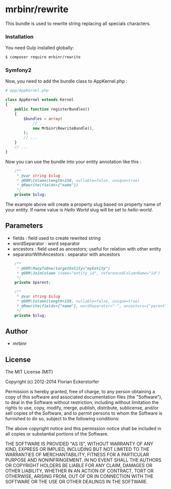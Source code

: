 # mrbinr/rewrite

This bundle is used to rewrite string replacing all specials characters.

### Installation

You need Gulp installed globally:

```sh
$ composer require mrbinr/rewrite
```
### Symfony2
Now, you need to add the bundle class to AppKernel.php :
```php
# app/AppKernel.php

class AppKernel extends Kernel
{
    public function registerBundles()
    {
        $bundles = array(
            // ...
            new Mrbinr\RewriteBundle(),
        );
        // ...
    }
    // ...
}
```
Now you can use the bundle into your entity annotation like this :
```php
    /**
     * @var string $slug
     * @ORM\Column(length=150, nullable=false, unique=true)
     * @Rewrite(fields={"name"})
     */
    private $slug;
```
The example above will create a property slug based on property name of your entity.
If name value is *Hello World* slug will be set to *hello-world*.

## Parameters
* fields : field used to create rewrited string
* wordSeparator : word separator
* ancestors : field used as ancestors; useful for relation with other entity
* separatorWithAncestors : separator with ancestors

```php
    /**
     * @ORM\ManyToOne(targetEntity="myEntity")
     * @ORM\JoinColumn (name="entity_id", referencedColumnName="id")
     */
    private $parent;

    /**
     * @var string $slug
     * @ORM\Column(length=150, nullable=false, unique=true)
     * @Rewrite(fields={"name"}, wordSeparator="-", ancestors={"parent"}, separatorWithAncestors="/")
     */
    private $slug;
```

## Author

* mrbinr

## License

The MIT License (MIT)

Copyright (c) 2012-2014 Florian Eckerstorfer

Permission is hereby granted, free of charge, to any person obtaining a copy of this software and associated documentation files (the "Software"), to deal in the Software without restriction, including without limitation the rights to use, copy, modify, merge, publish, distribute, sublicense, and/or sell copies of the Software, and to permit persons to whom the Software is furnished to do so, subject to the following conditions:

The above copyright notice and this permission notice shall be included in all copies or substantial portions of the Software.

THE SOFTWARE IS PROVIDED "AS IS", WITHOUT WARRANTY OF ANY KIND, EXPRESS OR IMPLIED, INCLUDING BUT NOT LIMITED TO THE WARRANTIES OF MERCHANTABILITY, FITNESS FOR A PARTICULAR PURPOSE AND NONINFRINGEMENT. IN NO EVENT SHALL THE AUTHORS OR COPYRIGHT HOLDERS BE LIABLE FOR ANY CLAIM, DAMAGES OR OTHER LIABILITY, WHETHER IN AN ACTION OF CONTRACT, TORT OR OTHERWISE, ARISING FROM, OUT OF OR IN CONNECTION WITH THE SOFTWARE OR THE USE OR OTHER DEALINGS IN THE SOFTWARE.